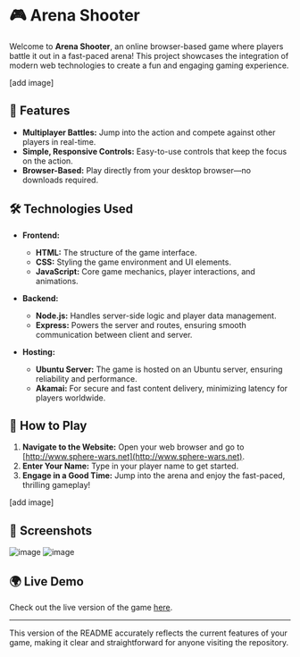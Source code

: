 # 🎮 Arena Shooter

Welcome to **Arena Shooter**, an online browser-based game where players battle it out in a fast-paced arena! This project showcases the integration of modern web technologies to create a fun and engaging gaming experience.

[add image]

## 🚀 Features

- **Multiplayer Battles:** Jump into the action and compete against other players in real-time.
- **Simple, Responsive Controls:** Easy-to-use controls that keep the focus on the action.
- **Browser-Based:** Play directly from your desktop browser—no downloads required.

## 🛠️ Technologies Used

- **Frontend:**
  - **HTML:** The structure of the game interface.
  - **CSS:** Styling the game environment and UI elements.
  - **JavaScript:** Core game mechanics, player interactions, and animations.
  
- **Backend:**
  - **Node.js:** Handles server-side logic and player data management.
  - **Express:** Powers the server and routes, ensuring smooth communication between client and server.

- **Hosting:**
  - **Ubuntu Server:** The game is hosted on an Ubuntu server, ensuring reliability and performance.
  - **Akamai:** For secure and fast content delivery, minimizing latency for players worldwide.

## 🎯 How to Play

1. **Navigate to the Website:** Open your web browser and go to [http://www.sphere-wars.net](http://www.sphere-wars.net).
2. **Enter Your Name:** Type in your player name to get started.
3. **Engage in a Good Time:** Jump into the arena and enjoy the fast-paced, thrilling gameplay!

[add image]

## 📸 Screenshots

![image](https://github.com/user-attachments/assets/c7711874-f099-4ead-9ae7-daeed8633781)
![image](https://github.com/user-attachments/assets/fa39ad70-9eeb-4f8b-8d09-e71796d636b6)

## 🌍 Live Demo

Check out the live version of the game [here](http://www.sphere-wars.net).

---

This version of the README accurately reflects the current features of your game, making it clear and straightforward for anyone visiting the repository.

